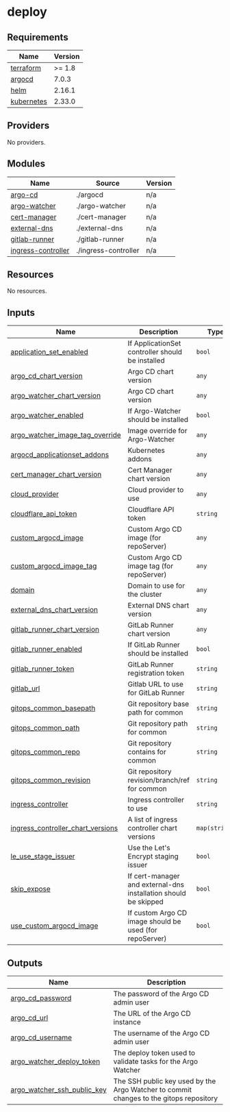 # deploy

<!-- BEGIN_TF_DOCS -->
## Requirements

| Name | Version |
|------|---------|
| <a name="requirement_terraform"></a> [terraform](#requirement\_terraform) | >= 1.8 |
| <a name="requirement_argocd"></a> [argocd](#requirement\_argocd) | 7.0.3 |
| <a name="requirement_helm"></a> [helm](#requirement\_helm) | 2.16.1 |
| <a name="requirement_kubernetes"></a> [kubernetes](#requirement\_kubernetes) | 2.33.0 |

## Providers

No providers.

## Modules

| Name | Source | Version |
|------|--------|---------|
| <a name="module_argo-cd"></a> [argo-cd](#module\_argo-cd) | ./argocd | n/a |
| <a name="module_argo-watcher"></a> [argo-watcher](#module\_argo-watcher) | ./argo-watcher | n/a |
| <a name="module_cert-manager"></a> [cert-manager](#module\_cert-manager) | ./cert-manager | n/a |
| <a name="module_external-dns"></a> [external-dns](#module\_external-dns) | ./external-dns | n/a |
| <a name="module_gitlab-runner"></a> [gitlab-runner](#module\_gitlab-runner) | ./gitlab-runner | n/a |
| <a name="module_ingress-controller"></a> [ingress-controller](#module\_ingress-controller) | ./ingress-controller | n/a |

## Resources

No resources.

## Inputs

| Name | Description | Type | Default | Required |
|------|-------------|------|---------|:--------:|
| <a name="input_application_set_enabled"></a> [application\_set\_enabled](#input\_application\_set\_enabled) | If ApplicationSet controller should be installed | `bool` | n/a | yes |
| <a name="input_argo_cd_chart_version"></a> [argo\_cd\_chart\_version](#input\_argo\_cd\_chart\_version) | Argo CD chart version | `any` | n/a | yes |
| <a name="input_argo_watcher_chart_version"></a> [argo\_watcher\_chart\_version](#input\_argo\_watcher\_chart\_version) | Argo CD chart version | `any` | n/a | yes |
| <a name="input_argo_watcher_enabled"></a> [argo\_watcher\_enabled](#input\_argo\_watcher\_enabled) | If Argo-Watcher should be installed | `bool` | n/a | yes |
| <a name="input_argo_watcher_image_tag_override"></a> [argo\_watcher\_image\_tag\_override](#input\_argo\_watcher\_image\_tag\_override) | Image override for Argo-Watcher | `any` | n/a | yes |
| <a name="input_argocd_applicationset_addons"></a> [argocd\_applicationset\_addons](#input\_argocd\_applicationset\_addons) | Kubernetes addons | `any` | n/a | yes |
| <a name="input_cert_manager_chart_version"></a> [cert\_manager\_chart\_version](#input\_cert\_manager\_chart\_version) | Cert Manager chart version | `any` | n/a | yes |
| <a name="input_cloud_provider"></a> [cloud\_provider](#input\_cloud\_provider) | Cloud provider to use | `any` | n/a | yes |
| <a name="input_cloudflare_api_token"></a> [cloudflare\_api\_token](#input\_cloudflare\_api\_token) | Cloudflare API token | `string` | `""` | no |
| <a name="input_custom_argocd_image"></a> [custom\_argocd\_image](#input\_custom\_argocd\_image) | Custom Argo CD image (for repoServer) | `any` | n/a | yes |
| <a name="input_custom_argocd_image_tag"></a> [custom\_argocd\_image\_tag](#input\_custom\_argocd\_image\_tag) | Custom Argo CD image tag (for repoServer) | `any` | n/a | yes |
| <a name="input_domain"></a> [domain](#input\_domain) | Domain to use for the cluster | `any` | n/a | yes |
| <a name="input_external_dns_chart_version"></a> [external\_dns\_chart\_version](#input\_external\_dns\_chart\_version) | External DNS chart version | `any` | n/a | yes |
| <a name="input_gitlab_runner_chart_version"></a> [gitlab\_runner\_chart\_version](#input\_gitlab\_runner\_chart\_version) | GitLab Runner chart version | `any` | n/a | yes |
| <a name="input_gitlab_runner_enabled"></a> [gitlab\_runner\_enabled](#input\_gitlab\_runner\_enabled) | If GitLab Runner should be installed | `bool` | n/a | yes |
| <a name="input_gitlab_runner_token"></a> [gitlab\_runner\_token](#input\_gitlab\_runner\_token) | GitLab Runner registration token | `string` | `""` | no |
| <a name="input_gitlab_url"></a> [gitlab\_url](#input\_gitlab\_url) | Gitlab URL to use for GitLab Runner | `string` | `"https://gitlab.com/"` | no |
| <a name="input_gitops_common_basepath"></a> [gitops\_common\_basepath](#input\_gitops\_common\_basepath) | Git repository base path for common | `string` | n/a | yes |
| <a name="input_gitops_common_path"></a> [gitops\_common\_path](#input\_gitops\_common\_path) | Git repository path for common | `string` | n/a | yes |
| <a name="input_gitops_common_repo"></a> [gitops\_common\_repo](#input\_gitops\_common\_repo) | Git repository contains for common | `string` | n/a | yes |
| <a name="input_gitops_common_revision"></a> [gitops\_common\_revision](#input\_gitops\_common\_revision) | Git repository revision/branch/ref for common | `string` | n/a | yes |
| <a name="input_ingress_controller"></a> [ingress\_controller](#input\_ingress\_controller) | Ingress controller to use | `string` | n/a | yes |
| <a name="input_ingress_controller_chart_versions"></a> [ingress\_controller\_chart\_versions](#input\_ingress\_controller\_chart\_versions) | A list of ingress controller chart versions | `map(string)` | n/a | yes |
| <a name="input_le_use_stage_issuer"></a> [le\_use\_stage\_issuer](#input\_le\_use\_stage\_issuer) | Use the Let's Encrypt staging issuer | `bool` | n/a | yes |
| <a name="input_skip_expose"></a> [skip\_expose](#input\_skip\_expose) | If cert-manager and external-dns installation should be skipped | `bool` | n/a | yes |
| <a name="input_use_custom_argocd_image"></a> [use\_custom\_argocd\_image](#input\_use\_custom\_argocd\_image) | If custom Argo CD image should be used (for repoServer) | `bool` | n/a | yes |

## Outputs

| Name | Description |
|------|-------------|
| <a name="output_argo_cd_password"></a> [argo\_cd\_password](#output\_argo\_cd\_password) | The password of the Argo CD admin user |
| <a name="output_argo_cd_url"></a> [argo\_cd\_url](#output\_argo\_cd\_url) | The URL of the Argo CD instance |
| <a name="output_argo_cd_username"></a> [argo\_cd\_username](#output\_argo\_cd\_username) | The username of the Argo CD admin user |
| <a name="output_argo_watcher_deploy_token"></a> [argo\_watcher\_deploy\_token](#output\_argo\_watcher\_deploy\_token) | The deploy token used to validate tasks for the Argo Watcher |
| <a name="output_argo_watcher_ssh_public_key"></a> [argo\_watcher\_ssh\_public\_key](#output\_argo\_watcher\_ssh\_public\_key) | The SSH public key used by the Argo Watcher to commit changes to the gitops repository |
<!-- END_TF_DOCS -->
